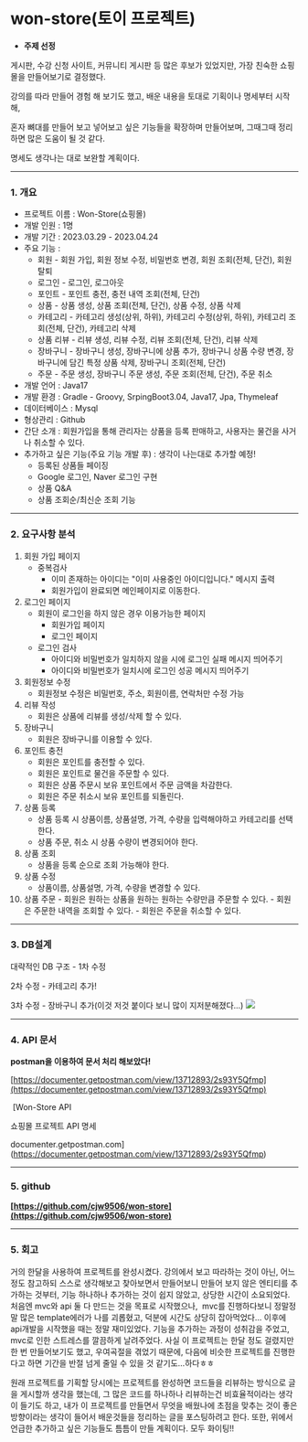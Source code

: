 # won-store(토이 프로젝트)

-   **주제 선정** 

게시판, 수강 신청 사이트, 커뮤니티 게시판 등 많은 후보가 있었지만, 가장 친숙한 쇼핑몰을 만들어보기로 결정했다.

강의를 따라 만들어 경험 해 보기도 했고, 배운 내용을 토대로 기획이나 명세부터 시작해,

혼자 뼈대를 만들어 보고 넣어보고 싶은 기능들을 확장하며 만들어보며, 그때그때 정리하면 많은 도움이 될 것 같다.

명세도 생각나는 대로 보완할 계획이다.

---

### **1\. 개요**

-   프로젝트 이름 : Won-Store(쇼핑몰)
-   개발 인원 : 1명
-   개발 기간 : 2023.03.29 - 2023.04.24
-   주요 기능 :  
    -   회원 - 회원 가입, 회원 정보 수정, 비밀번호 변경, 회원 조회(전체, 단건), 회원 탈퇴
    -   로그인 - 로그인, 로그아웃
    -   포인트 - 포인트 충전, 충전 내역 조회(전체, 단건)
    -   상품 - 상품 생성, 상품 조회(전체, 단건), 상품 수정, 상품 삭제
    -   카테고리 - 카테고리 생성(상위, 하위), 카테고리 수정(상위, 하위), 카테고리 조회(전체, 단건), 카테고리 삭제
    -   상품 리뷰 - 리뷰 생성, 리뷰 수정, 리뷰 조회(전체, 단건), 리뷰 삭제
    -   장바구니 - 장바구니 생성, 장바구니에 상품 추가, 장바구니 상품 수량 변경, 장바구니에 담긴 특정 상품 삭제, 장바구니 조회(전체, 단건)
    -   주문 - 주문 생성, 장바구니 주문 생성, 주문 조회(전체, 단건), 주문 취소
-   개발 언어 : Java17
-   개발 환경 : Gradle - Groovy, SrpingBoot3.04, Java17, Jpa, Thymeleaf
-   데이터베이스 : Mysql
-   형상관리 : Github
-   간단 소개 : 회원가입을 통해 관리자는 상품을 등록 판매하고, 사용자는 물건을 사거나 취소할 수 있다.
-   추가하고 싶은 기능(주요 기능 개발 후) : 생각이 나는대로 추가할 예정!
    -   등록된 상품들 페이징
    -   Google 로그인, Naver 로그인 구현
    -   상품 Q&A
    -   상품 조회순/최신순 조회 기능

---

### **2\. 요구사항 분석**

1.  회원 가입 페이지
    -   중복검사
        -   이미 존재하는 아이디는 "이미 사용중인 아이디입니다." 메시지 출력
        -   회원가입이 완료되면 메인페이지로 이동한다.
2.  로그인 페이지
    -   회원이 로그인을 하지 않은 경우 이용가능한 페이지
        -   회원가입 페이지
        -   로그인 페이지
    -   로그인 검사
        -   아이디와 비밀번호가 일치하지 않을 시에 로그인 실패 메시지 띄어주기
        -   아이디와 비밀번호가 일치시에 로그인 성공 메시지 띄어주기
3.  회원정보 수정
    -   회원정보 수정은 비밀번호, 주소, 회원이름, 연락처만 수정 가능
4.  리뷰 작성
    -   회원은 상품에 리뷰를 생성/삭제 할 수 있다.
5.  장바구니
    -   회원은 장바구니를 이용할 수 있다.
6.  포인트 충전
    -   회원은 포인트를 충전할 수 있다.
    -   회원은 포인트로 물건을 주문할 수 있다.
    -   회원은 상품 주문시 보유 포인트에서 주문 금액을 차감한다.
    -   회원은 주문 취소시 보유 포인트를 되돌린다.
7.  상품 등록
    -   상품 등록 시 상품이름, 상품설명, 가격, 수량을 입력해야하고 카테고리를 선택한다.
    -   상품 주문, 취소 시 상품 수량이 변경되어야 한다.
8.  상품 조회
    -   상품을 등록 순으로 조회 가능해야 한다.
9.  상품 수정
    -   상품이름, 상품설명, 가격, 수량을 변경할 수 있다.
10.  상품 주문
    -   회원은 원하는 상품을 원하는 원하는 수량만큼 주문할 수 있다.
    -   회원은 주문한 내역을 조회할 수 있다.
    -   회원은 주문을 취소할 수 있다.

---

### **3\. DB설계**

대략적인 DB 구조 - 1차 수정

2차 수정 - 카테고리 추가!

3차 수정 - 장바구니 추가(이것 저것 붙이다 보니 많이 지저분해졌다...)
![](https://img1.daumcdn.net/thumb/R1280x0/?scode=mtistory2&fname=https%3A%2F%2Fblog.kakaocdn.net%2Fdn%2FLmrGW%2FbtscBBUk25D%2FERtyfizZ6QepdFcR34agc1%2Fimg.png)

---

### **4\. API 문서**

**postman을 이용하여 문서 처리 해보았다!**

[https://documenter.getpostman.com/view/13712893/2s93Y5Qfmp](https://documenter.getpostman.com/view/13712893/2s93Y5Qfmp)

 [Won-Store API

쇼핑몰 프로젝트 API 명세

documenter.getpostman.com](https://documenter.getpostman.com/view/13712893/2s93Y5Qfmp)

---

### **5\. github**

**[https://github.com/cjw9506/won-store](https://github.com/cjw9506/won-store)**

---

### **5\. 회고**

거의 한달을 사용하여 프로젝트를 완성시켰다. 강의에서 보고 따라하는 것이 아닌, 어느정도 참고하되 스스로 생각해보고 찾아보면서 만들어보니 만들어 보지 않은 엔티티를 추가하는 것부터, 기능 하나하나 추가하는 것이 쉽지 않았고, 상당한 시간이 소요되었다. 처음엔 mvc와 api 둘 다 만드는 것을 목표로 시작했으나,  mvc를 진행하다보니 정말정말 많은 template에러가 나를 괴롭혔고, 덕분에 시간도 상당히 잡아먹었다... 이후에 api개발을 시작했을 때는 정말 재미있었다. 기능을 추가하는 과정이 성취감을 주었고, mvc로 인한 스트레스를 깔끔하게 날려주었다. 사실 이 프로젝트는 한달 정도 걸렸지만 한 번 만들어보기도 했고, 우여곡절을 겪었기 때문에, 다음에 비슷한 프로젝트를 진행한다고 하면 기간을 반절 넘게 줄일 수 있을 것 같기도...하다ㅎㅎ

원래 프로젝트를 기획할 당시에는 프로젝트를 완성하면 코드들을 리뷰하는 방식으로 글을 게시할까 생각을 했는데, 그 많은 코드를 하나하나 리뷰하는건 비효율적이라는 생각이 들기도 하고, 내가 이 프로젝트를 만들면서 무엇을 배웠나에 초점을 맞추는 것이 좋은 방향이라는 생각이 들어서 배운것들을 정리하는 글을 포스팅하려고 한다. 또한, 위에서 언급한 추가하고 싶은 기능들도 틈틈이 만들 계획이다. 모두 화이팅!!
